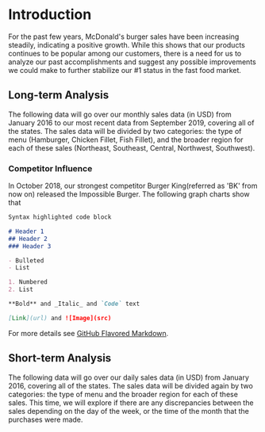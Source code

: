 # Introduction

For the past few years, McDonald's burger sales have been increasing steadily, indicating a positive growth.
While this shows that our products continues to be popular among our customers, there is a need for us to analyze our past
accomplishments and suggest any possible improvements we could make to further stabilize our #1 status in the fast food market.


## Long-term Analysis

The following data will go over our monthly sales data (in USD) from January 2016 to our most recent data from September 2019, covering
all of the states. The sales data will be divided by two categories: the type of menu (Hamburger, Chicken Fillet, Fish Fillet),
and the broader region for each of these sales (Northeast, Southeast, Central, Northwest, Southwest).

### Competitor Influence
In October 2018, our strongest competitor Burger King(referred as 'BK' from now on) released the Impossible Burger.
The following graph charts show that 

```markdown
Syntax highlighted code block

# Header 1
## Header 2
### Header 3

- Bulleted
- List

1. Numbered
2. List

**Bold** and _Italic_ and `Code` text

[Link](url) and ![Image](src)
```

For more details see [GitHub Flavored Markdown](https://guides.github.com/features/mastering-markdown/).

## Short-term Analysis

The following data will go over our daily sales data (in USD) from January 2016, covering all of the states. 
The sales data will be divided again by two categories: the type of menu and the broader region for each of these sales.
This time, we will explore if there are any discrepancies between the sales depending on the day of the week, or the time of the month
that the purchases were made.
